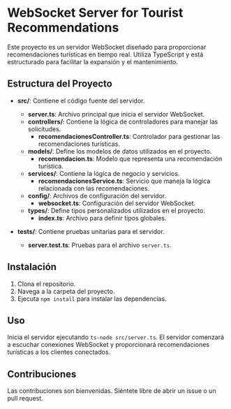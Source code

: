 # WebSocket Server for Tourist Recommendations

Este proyecto es un servidor WebSocket diseñado para proporcionar recomendaciones turísticas en tiempo real. Utiliza TypeScript y está estructurado para facilitar la expansión y el mantenimiento.

## Estructura del Proyecto

- **src/**: Contiene el código fuente del servidor.
  - **server.ts**: Archivo principal que inicia el servidor WebSocket.
  - **controllers/**: Contiene la lógica de controladores para manejar las solicitudes.
    - **recomendacionesController.ts**: Controlador para gestionar las recomendaciones turísticas.
  - **models/**: Define los modelos de datos utilizados en el proyecto.
    - **recomendacion.ts**: Modelo que representa una recomendación turística.
  - **services/**: Contiene la lógica de negocio y servicios.
    - **recomendacionesService.ts**: Servicio que maneja la lógica relacionada con las recomendaciones.
  - **config/**: Archivos de configuración del servidor.
    - **websocket.ts**: Configuración del servidor WebSocket.
  - **types/**: Define tipos personalizados utilizados en el proyecto.
    - **index.ts**: Archivo para definir tipos globales.

- **tests/**: Contiene pruebas unitarias para el servidor.
  - **server.test.ts**: Pruebas para el archivo `server.ts`.

## Instalación

1. Clona el repositorio.
2. Navega a la carpeta del proyecto.
3. Ejecuta `npm install` para instalar las dependencias.

## Uso

Inicia el servidor ejecutando `ts-node src/server.ts`. El servidor comenzará a escuchar conexiones WebSocket y proporcionará recomendaciones turísticas a los clientes conectados.

## Contribuciones

Las contribuciones son bienvenidas. Siéntete libre de abrir un issue o un pull request.